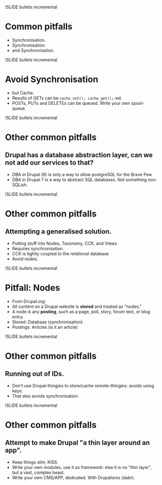 !SLIDE bullets incremental
# Common pitfalls #
* Synchronisation.
* Synchronisation.
* and Synchronisation.

!SLIDE bullets incremental
# Avoid Synchronisation # 
* but Cache.
 * Results of GETs can be `cache_set(); cache_get();`-ed.
 * POSTs, PUTs and DELETEs can be queued. Write your own spool-queue.
 
!SLIDE bullets incremental
# Other common pitfalls #
## Drupal has a database abstraction layer, can we not add our services to that? ##
* DBA in Drupal (6) is only a way to allow postgreSQL for the Brave Few.
* DBA in Drupal 7 is a way to abstract SQL databases. Not something non-SQLish.

!SLIDE bullets incremental
# Other common pitfalls #
## Attempting a generalised solution. ##
* Putting stuff into Nodes, Taxonomy, CCK, and Views 
* Requires synchronisation. 
* CCK is tightly coupled to the _relational_ database
* Avoid nodes. 

!SLIDE bullets incremental
# Pitfall: Nodes #
* From Drupal.org:
 * All content on a Drupal website is **stored** and treated as "nodes." 
 * A node is any **posting**, such as a page, poll, story, forum text, or blog entry.
* Stored: Database (synchronisation)
* Postings: Articles (is it an article)

!SLIDE bullets incremental
# Other common pitfalls #
## Running out of IDs. ##
* Don't use Drupal-thingies to store/cache remote-thingies: avoids using keys.
* That also avoids synchronisation.

!SLIDE bullets incremental
# Other common pitfalls #
## Attempt to make Drupal "a thin layer around an app". ##
* Keep things slim, KISS.
* Write your own modules, use it as framework: else it is no "thin layer", but a vast, complex beast. 
* Write your own CMS/APP, dedicated. With Drupalisms (dabr).
